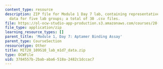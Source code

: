 ```yaml
---
content_type: resource
description: ZIP file for Module 1 Day 7 lab, containing representative binding sample
  data for five lab groups; a total of 30 .csv files.
file: https://ol-ocw-studio-app-production.s3.amazonaws.com/courses/20-109-laboratory-fundamentals-in-biological-engineering-spring-2010/3784557b2bababa6518a2482c1dccac7_m1d7_student_data.zip
file_type: application/zip
learning_resource_types: []
parent_title: 'Module 1, Day 7: Aptamer Binding Assay'
parent_type: CourseSection
resourcetype: Other
title: MIT20_109S10_lab_m1d7_data.zip
type: OCWFile
uid: 3784557b-2bab-aba6-518a-2482c1dccac7
---
```

